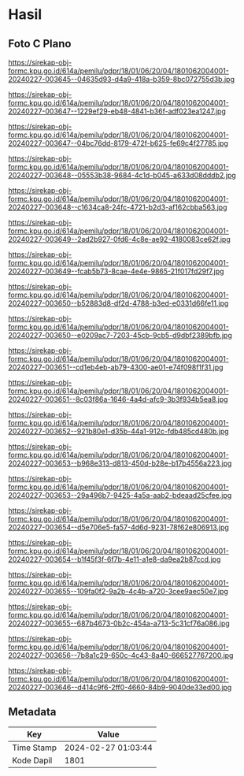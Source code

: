 # Hasil

## Foto C Plano

https://sirekap-obj-formc.kpu.go.id/614a/pemilu/pdpr/18/01/06/20/04/1801062004001-20240227-003645--04635d93-d4a9-418a-b359-8bc072755d3b.jpg

https://sirekap-obj-formc.kpu.go.id/614a/pemilu/pdpr/18/01/06/20/04/1801062004001-20240227-003647--1229ef29-eb48-4841-b36f-adf023ea1247.jpg

https://sirekap-obj-formc.kpu.go.id/614a/pemilu/pdpr/18/01/06/20/04/1801062004001-20240227-003647--04bc76dd-8179-472f-b625-fe69c4f27785.jpg

https://sirekap-obj-formc.kpu.go.id/614a/pemilu/pdpr/18/01/06/20/04/1801062004001-20240227-003648--05553b38-9684-4c1d-b045-a633d08dddb2.jpg

https://sirekap-obj-formc.kpu.go.id/614a/pemilu/pdpr/18/01/06/20/04/1801062004001-20240227-003648--c1634ca8-24fc-4721-b2d3-af162cbba563.jpg

https://sirekap-obj-formc.kpu.go.id/614a/pemilu/pdpr/18/01/06/20/04/1801062004001-20240227-003649--2ad2b927-0fd6-4c8e-ae92-4180083ce62f.jpg

https://sirekap-obj-formc.kpu.go.id/614a/pemilu/pdpr/18/01/06/20/04/1801062004001-20240227-003649--fcab5b73-8cae-4e4e-9865-21f017fd29f7.jpg

https://sirekap-obj-formc.kpu.go.id/614a/pemilu/pdpr/18/01/06/20/04/1801062004001-20240227-003650--b52883d8-df2d-4788-b3ed-e0331d66fe11.jpg

https://sirekap-obj-formc.kpu.go.id/614a/pemilu/pdpr/18/01/06/20/04/1801062004001-20240227-003650--e0209ac7-7203-45cb-9cb5-d9dbf2389bfb.jpg

https://sirekap-obj-formc.kpu.go.id/614a/pemilu/pdpr/18/01/06/20/04/1801062004001-20240227-003651--cd1eb4eb-ab79-4300-ae01-e74f098f1f31.jpg

https://sirekap-obj-formc.kpu.go.id/614a/pemilu/pdpr/18/01/06/20/04/1801062004001-20240227-003651--8c03f86a-1646-4a4d-afc9-3b3f934b5ea8.jpg

https://sirekap-obj-formc.kpu.go.id/614a/pemilu/pdpr/18/01/06/20/04/1801062004001-20240227-003652--921b80e1-d35b-44a1-912c-fdb485cd480b.jpg

https://sirekap-obj-formc.kpu.go.id/614a/pemilu/pdpr/18/01/06/20/04/1801062004001-20240227-003653--b968e313-d813-450d-b28e-b17b4556a223.jpg

https://sirekap-obj-formc.kpu.go.id/614a/pemilu/pdpr/18/01/06/20/04/1801062004001-20240227-003653--29a496b7-9425-4a5a-aab2-bdeaad25cfee.jpg

https://sirekap-obj-formc.kpu.go.id/614a/pemilu/pdpr/18/01/06/20/04/1801062004001-20240227-003654--d5e706e5-fa57-4d6d-9231-78f62e806913.jpg

https://sirekap-obj-formc.kpu.go.id/614a/pemilu/pdpr/18/01/06/20/04/1801062004001-20240227-003654--b1f45f3f-6f7b-4e11-a1e8-da9ea2b87ccd.jpg

https://sirekap-obj-formc.kpu.go.id/614a/pemilu/pdpr/18/01/06/20/04/1801062004001-20240227-003655--109fa0f2-9a2b-4c4b-a720-3cee9aec50e7.jpg

https://sirekap-obj-formc.kpu.go.id/614a/pemilu/pdpr/18/01/06/20/04/1801062004001-20240227-003655--687b4673-0b2c-454a-a713-5c31cf76a086.jpg

https://sirekap-obj-formc.kpu.go.id/614a/pemilu/pdpr/18/01/06/20/04/1801062004001-20240227-003656--7b8a1c29-650c-4c43-8a40-666527767200.jpg

https://sirekap-obj-formc.kpu.go.id/614a/pemilu/pdpr/18/01/06/20/04/1801062004001-20240227-003646--d414c9f6-2ff0-4660-84b9-9040de33ed00.jpg


## Metadata

| Key        | Value               |
| ---------- | ------------------- |
| Time Stamp | 2024-02-27 01:03:44 |
| Kode Dapil | 1801                |



